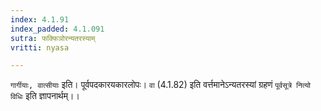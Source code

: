 ```yaml
---
index: 4.1.91
index_padded: 4.1.091
sutra: फक्फिञोरन्यतरस्याम्
vritti: nyasa

---
```

`गार्गीयाः, वात्सीयाः` इति। पूर्वपदकारयकारलोपः। `वा` (4.1.82) इति वर्त्तमानेऽन्यतरस्यां ग्रहणं `पूर्वसूत्रे नित्यो विधिः` इति ज्ञापनार्थम्।।